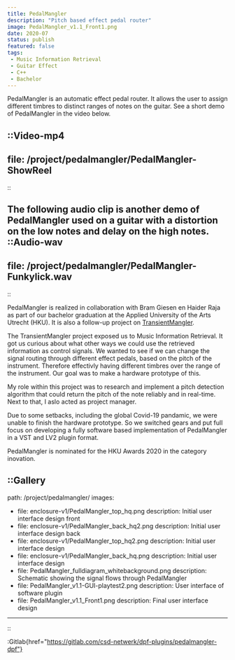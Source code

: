 ```yaml
---
title: PedalMangler
description: "Pitch based effect pedal router"
image: PedalMangler_v1.1_Front1.png
date: 2020-07
status: publish
featured: false
tags:
 - Music Information Retrieval
 - Guitar Effect
 - C++
 - Bachelor
---
```


PedalMangler is an automatic effect pedal router. It allows the user to assign different timbres to distinct ranges of notes on the guitar. See a short demo of PedalMangler in the video below.

::Video-mp4
---
file: /project/pedalmangler/PedalMangler-ShowReel
---
::

The following audio clip is another demo of PedalMangler used on a guitar with a distortion on the low notes and delay on the high notes.
::Audio-wav
---
file: /project/pedalmangler/PedalMangler-Funkylick.wav
---
::

PedalMangler is realized in collaboration with Bram Giesen en Haider Raja as part of our bachelor graduation at the Applied University of the Arts Utrecht (HKU). It is also a follow-up project on [TransientMangler](/project/transientmangler/).

The TransientMangler project exposed us to Music Information Retrieval. It got us curious about what other ways we could use the retrieved information as control signals. We wanted to see if we can change the signal routing through different effect pedals, based on the pitch of the instrument. Therefore effectivly having different timbres over the range of the instrument. Our goal was to make a hardware prototype of this.

My role within this project was to research and implement a pitch detection algorithm that could return the pitch of the note reliably and in real-time. Next to that, I aslo acted as project manager.

Due to some setbacks, including the global Covid-19 pandamic, we were unable to finish the hardware prototype. So we switched gears and put full focus on developing a fully software based implementation of PedalMangler in a VST and LV2 plugin format.

PedalMangler is nominated for the HKU Awards 2020 in the category inovation.


::Gallery
---
path: /project/pedalmangler/
images:
- file: enclosure-v1/PedalMangler_top_hq.png
  description: Initial user interface design front
- file: enclosure-v1/PedalMangler_back_hq2.png
  description: Initial user interface design back
- file: enclosure-v1/PedalMangler_top_hq2.png
  description: Initial user interface design
- file: enclosure-v1/PedalMangler_back_hq.png
  description: Initial user interface design
- file: PedalMangler_fulldiagram_whitebackground.png
  description: Schematic showing the signal flows through PedalMangler
- file: PedalMangler_v1.1-GUI-playtest2.png
  description: User interface of software plugin
- file: PedalMangler_v1.1_Front1.png
  description: Final user interface design
---
::

:Gitlab{href="https://gitlab.com/csd-netwerk/dpf-plugins/pedalmangler-dpf"}

